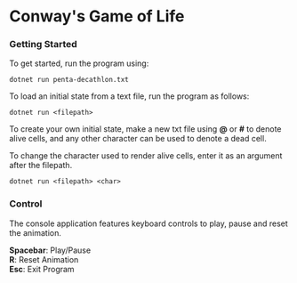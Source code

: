 ﻿# Conway's Game of Life

### Getting Started
To get started, run the program using:
```
dotnet run penta-decathlon.txt
``` 

To load an initial state from a text file, run the program as follows:
```
dotnet run <filepath>
``` 

To create your own initial state, make a new txt file using **@** or **#** to denote alive cells, and any other character can be used to denote a dead cell.

To change the character used to render alive cells, enter it as an argument after the filepath.
```
dotnet run <filepath> <char>
```

### Control
The console application features keyboard controls to play, pause and reset the animation.

**Spacebar**: Play/Pause  
**R**: Reset Animation  
**Esc**: Exit Program